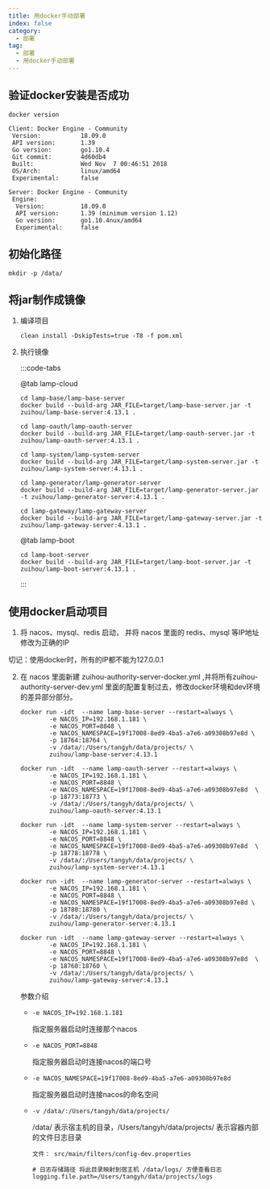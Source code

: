 ```yaml
---
title: 用docker手动部署
index: false
category:
  - 部署
tag:
  - 部署
  - 用docker手动部署
---
```


## 验证docker安装是否成功

```shell
docker version

Client: Docker Engine - Community
 Version:           18.09.0
 API version:       1.39
 Go version:        go1.10.4
 Git commit:        4d60db4
 Built:             Wed Nov  7 00:46:51 2018
 OS/Arch:           linux/amd64
 Experimental:      false

Server: Docker Engine - Community
 Engine:
  Version:          18.09.0
  API version:      1.39 (minimum version 1.12)
  Go version:       go1.10.4nux/amd64
  Experimental:     false
```

## 初始化路径

```
mkdir -p /data/
```

## 将jar制作成镜像

1. 编译项目

   ```shell
   clean install -DskipTests=true -T8 -f pom.xml
   ```

2. 执行镜像

   :::code-tabs

   @tab lamp-cloud

   ```shell
   cd lamp-base/lamp-base-server
   docker build --build-arg JAR_FILE=target/lamp-base-server.jar -t zuihou/lamp-base-server:4.13.1 .
   
   cd lamp-oauth/lamp-oauth-server
   docker build --build-arg JAR_FILE=target/lamp-oauth-server.jar -t zuihou/lamp-oauth-server:4.13.1 .
   
   cd lamp-system/lamp-system-server
   docker build --build-arg JAR_FILE=target/lamp-system-server.jar -t zuihou/lamp-system-server:4.13.1 .
   
   cd lamp-generator/lamp-generator-server
   docker build --build-arg JAR_FILE=target/lamp-generator-server.jar -t zuihou/lamp-generator-server:4.13.1 .
   
   cd lamp-gateway/lamp-gateway-server
   docker build --build-arg JAR_FILE=target/lamp-gateway-server.jar -t zuihou/lamp-gateway-server:4.13.1 .
   ```

   @tab lamp-boot

   ```shell
   cd lamp-boot-server
   docker build --build-arg JAR_FILE=target/lamp-boot-server.jar -t zuihou/lamp-boot-server:4.13.1 .
   ```

   :::

## 使用docker启动项目

1.  将 nacos、mysql、redis 启动， 并将 nacos 里面的 redis、mysql 等IP地址修改为正确的IP

   切记：使用docker时，所有的IP都不能为127.0.0.1

2. 在 nacos 里面新建  zuihou-authority-server-docker.yml ,并将所有zuihou-authority-server-dev.yml 里面的配置复制过去，修改docker环境和dev环境的差异部分部分。

   ```shell
   docker run -idt  --name lamp-base-server --restart=always \
           -e NACOS_IP=192.168.1.181 \
           -e NACOS_PORT=8848 \
           -e NACOS_NAMESPACE=19f17008-8ed9-4ba5-a7e6-a09308b97e8d \
           -p 18764:18764 \
           -v /data/:/Users/tangyh/data/projects/ \
           zuihou/lamp-base-server:4.13.1
   
   docker run -idt  --name lamp-oauth-server --restart=always \
           -e NACOS_IP=192.168.1.181 \
           -e NACOS_PORT=8848 \
           -e NACOS_NAMESPACE=19f17008-8ed9-4ba5-a7e6-a09308b97e8d  \
           -p 18773:18773 \
           -v /data/:/Users/tangyh/data/projects/ \
           zuihou/lamp-oauth-server:4.13.1
           
   docker run -idt  --name lamp-system-server --restart=always \
           -e NACOS_IP=192.168.1.181 \
           -e NACOS_PORT=8848 \
           -e NACOS_NAMESPACE=19f17008-8ed9-4ba5-a7e6-a09308b97e8d  \
           -p 18778:18778 \
           -v /data/:/Users/tangyh/data/projects/ \
           zuihou/lamp-system-server:4.13.1 
           
   docker run -idt  --name lamp-generator-server --restart=always \
           -e NACOS_IP=192.168.1.181 \
           -e NACOS_PORT=8848 \
           -e NACOS_NAMESPACE=19f17008-8ed9-4ba5-a7e6-a09308b97e8d \
           -p 18780:18780 \
           -v /data/:/Users/tangyh/data/projects/ \
           zuihou/lamp-generator-server:4.13.1      
           
   docker run -idt  --name lamp-gateway-server --restart=always \
           -e NACOS_IP=192.168.1.181 \
           -e NACOS_PORT=8848 \
           -e NACOS_NAMESPACE=19f17008-8ed9-4ba5-a7e6-a09308b97e8d  \
           -p 18760:18760 \
           -v /data/:/Users/tangyh/data/projects/ \
           zuihou/lamp-gateway-server:4.13.1               
   ```

   参数介绍

   - `-e NACOS_IP=192.168.1.181 `  

     指定服务器启动时连接那个nacos

   - `-e NACOS_PORT=8848`

     指定服务器启动时连接nacos的端口号

   - `-e NACOS_NAMESPACE=19f17008-8ed9-4ba5-a7e6-a09308b97e8d`

     指定服务器启动时连接nacos的命名空间

   - `-v /data/:/Users/tangyh/data/projects/`

     /data/ 表示宿主机的目录，/Users/tangyh/data/projects/ 表示容器内部的文件日志目录

     ```properties
     文件： src/main/filters/config-dev.properties
     
     # 日志存储路径 将此目录映射到宿主机 /data/logs/ 方便查看日志
     logging.file.path=/Users/tangyh/data/projects/logs
     ```

     
